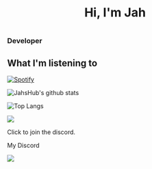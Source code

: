

<h1 align="center">Hi, I'm Jah<h1>
<h3 align="left">Developer</h3>

## What I'm listening to
 [![Spotify](https://novatorem-m5ldv9e20-JahsHub.vercel.app/api/spotify?background_color=0d1117&border_color=ffffff)](https://open.spotify.com/user/Jahnsdf)


![JahsHub's github stats](https://github-readme-stats.vercel.app/api?username=JahsHub&theme=tokyonight)

![Top Langs](https://github-readme-stats.vercel.app/api/top-langs/?username=JahsHub&layout=compact&theme=tokyonight)

[![](https://discordapp.com/api/guilds/934320557913149460/embed.png?style=banner2)](https://discord.gg/SQDPEV3fQ2) 

Click to join the discord.

My Discord

<img align="center" src="https://discord.c99.nl/widget/theme-1/883118343035453510.png"/>



